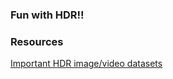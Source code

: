 ### Fun with HDR!!

### Resources
[Important HDR image/video datasets](https://www.scss.tcd.ie/Emin.Zerman/databaseInformations/_hdrImgVidList.html)